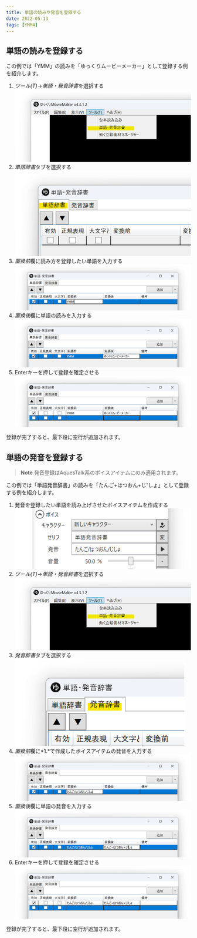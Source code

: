 ```yaml
---
title: 単語の読みや発音を登録する
date: 2022-05-13
tags: [YMM4]
---
```

## 単語の読みを登録する
この例では「YMM」の読みを「ゆっくりムービーメーカー」として登録する例を紹介します。

1. *ツール(T)*→*単語・発音辞書*を選択する
![スクリーンショット](単語発音辞書_4629.png)
1. *単語辞書*タブを選択する
![スクリーンショット](単語発音辞書_5308.png)
1. *置換前*欄に読み方を登録したい単語を入力する
![スクリーンショット](単語発音辞書_5406.png)
1. *置換後*欄に単語の読みを入力する
![スクリーンショット](単語発音辞書_5458.png)
1. Enterキーを押して登録を確定させる
![スクリーンショット](単語発音辞書_5534.png)

登録が完了すると、最下段に空行が追加されます。

## 単語の発音を登録する
> **Note**
> 発音登録はAquesTalk系のボイスアイテムにのみ適用されます。

この例では「単語発音辞書」の読みを「たんご+はつおん+じ'しょ」として登録する例を紹介します。

1. 発音を登録したい単語を読み上げさせたボイスアイテムを作成する
![スクリーンショット](単語発音辞書_0018.png)
1. *ツール(T)*→*単語・発音辞書*を選択する
![スクリーンショット](単語発音辞書_4629.png)
1. *発音辞書*タブを選択する
![スクリーンショット](単語発音辞書_0118.png)
1. *置換前*欄に*1.*で作成したボイスアイテムの発音を入力する
![スクリーンショット](単語発音辞書_0226.png)
1. *置換後*欄に単語の発音を入力する
![スクリーンショット](単語発音辞書_0316.png)
1. Enterキーを押して登録を確定させる
![スクリーンショット](単語発音辞書_0400.png)

登録が完了すると、最下段に空行が追加されます。